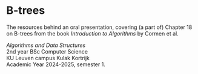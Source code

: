 # B-trees

The resources behind an oral presentation, covering (a part of) Chapter 18 on B-trees from the book _Introduction to Algorithms_ by Cormen et al.

_Algorithms and Data Structures_\
2nd year BSc Computer Science\
KU Leuven campus Kulak Kortrijk\
Academic Year 2024-2025, semester 1.
